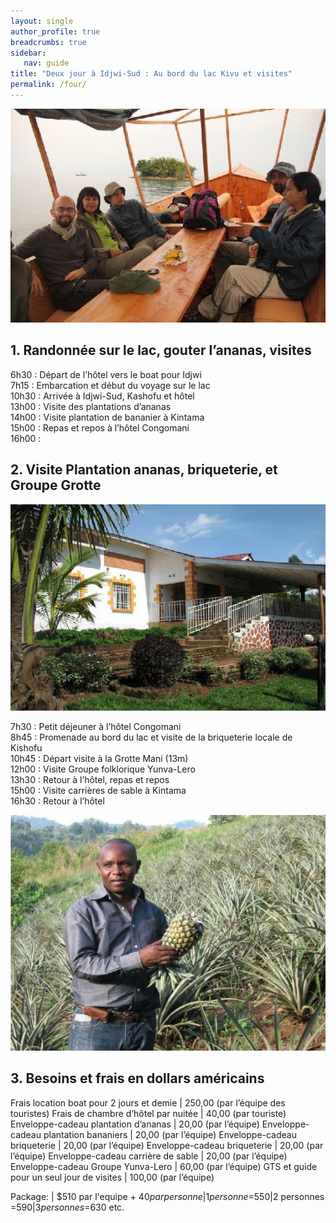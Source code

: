 ```yaml
---
layout: single
author_profile: true
breadcrumbs: true
sidebar:
   nav: guide
title: "Deux jour à Idjwi-Sud : Au bord du lac Kivu et visites"
permalink: /four/
---
```

![Image](../assets/images/image4a.jpg)

## 1. Randonnée sur le lac, gouter l’ananas, visites

6h30 : Départ de l’hôtel vers le boat pour Idjwi  
7h15 : Embarcation et début du voyage sur le lac              
10h30 : Arrivée à Idjwi-Sud, Kashofu et hôtel  
13h00 : Visite des plantations d’ananas  
14h00 : Visite plantation de bananier à Kintama  
15h00 : Repas et repos à l’hôtel Congomani  
16h00 : 

## 2. Visite Plantation ananas, briqueterie, et Groupe Grotte
![Image](../assets/images/image4b.jpg)  

7h30 : Petit déjeuner à l’hôtel Congomani  
8h45 : Promenade au bord du lac et visite de la briqueterie locale de Kishofu  
10h45 : Départ visite à la Grotte Mani (13m)  
12h00 : Visite Groupe folklorique Yunva-Lero  
13h30 : Retour à l’hôtel, repas et repos  
15h00 : Visite carrières de sable à Kintama    
16h30 : Retour à l’hôtel  

![Image](../assets/images/image4c.jpg)

## 3. Besoins et frais en dollars américains  

Frais location boat pour 2 jours et demie | 250,00 (par l’équipe des touristes)
Frais de chambre d’hôtel par nuitée | 40,00 (par touriste)
Enveloppe-cadeau plantation d’ananas | 20,00 (par l’équipe)
Enveloppe-cadeau plantation bananiers | 20,00 (par l’équipe)
Enveloppe-cadeau briqueterie | 20,00 (par l’équipe)
Enveloppe-cadeau briqueterie | 20,00 (par l’équipe)
Enveloppe-cadeau carrière de sable | 20,00 (par l’équipe)
Enveloppe-cadeau Groupe Yunva-Lero | 60,00 (par l’équipe) 
GTS et guide pour un seul jour de visites |	100,00 (par l’équipe)

Package: | $510 par l'equipe + $40 par personne|1 personne =$550|2 personnes =$590|3 personnes =$630 etc.

<!--- Package	| USD par X nombre + équipes des touristes --->
